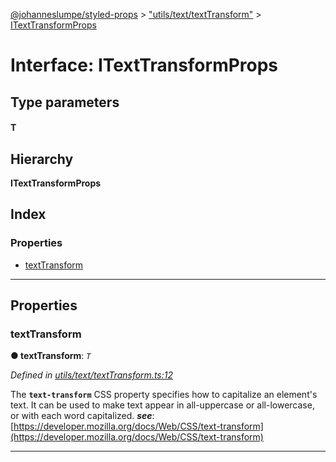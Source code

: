 [@johanneslumpe/styled-props](../README.md) > ["utils/text/textTransform"](../modules/_utils_text_texttransform_.md) > [ITextTransformProps](../interfaces/_utils_text_texttransform_.itexttransformprops.md)

# Interface: ITextTransformProps

## Type parameters
#### T 
## Hierarchy

**ITextTransformProps**

## Index

### Properties

* [textTransform](_utils_text_texttransform_.itexttransformprops.md#texttransform)

---

## Properties

<a id="texttransform"></a>

###  textTransform

**● textTransform**: *`T`*

*Defined in [utils/text/textTransform.ts:12](https://github.com/johanneslumpe/styled-props/blob/3abf398/src/utils/text/textTransform.ts#L12)*

The **`text-transform`** CSS property specifies how to capitalize an element's text. It can be used to make text appear in all-uppercase or all-lowercase, or with each word capitalized.
*__see__*: [https://developer.mozilla.org/docs/Web/CSS/text-transform](https://developer.mozilla.org/docs/Web/CSS/text-transform)

___

